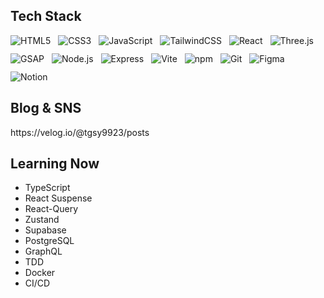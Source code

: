 <h2>Tech Stack</h2>

<div style="
  display: flex;
  flex-wrap: wrap;
  gap: 12px;
  align-items: center;
  margin-top: 1rem;
">
  <img alt="HTML5" src="https://img.shields.io/badge/html5-E34F26.svg?&style=for-the-badge&logo=html5&logoColor=white"/>
  <img alt="CSS3" src="https://img.shields.io/badge/css-1572B6.svg?&style=for-the-badge&logo=css&logoColor=white"/>
  <img alt="JavaScript" src="https://img.shields.io/badge/javascript-F7DF1E.svg?&style=for-the-badge&logo=javascript&logoColor=black"/>
  <img alt="TailwindCSS" src="https://img.shields.io/badge/tailwindcss-06B6D4.svg?&style=for-the-badge&logo=tailwind-css&logoColor=white"/>
  
  <img alt="React" src="https://img.shields.io/badge/react-20232A.svg?&style=for-the-badge&logo=react&logoColor=61DAFB"/>
  <img alt="Three.js" src="https://img.shields.io/badge/three.js-000000.svg?&style=for-the-badge&logo=three.js&logoColor=white"/>
  <img alt="GSAP" src="https://img.shields.io/badge/GSAP-88CE02.svg?&style=for-the-badge&logo=gsap&logoColor=white"/>
  
  <img alt="Node.js" src="https://img.shields.io/badge/node.js-339933.svg?&style=for-the-badge&logo=node.js&logoColor=white"/>
  <img alt="Express" src="https://img.shields.io/badge/express-000000.svg?&style=for-the-badge&logo=express&logoColor=white"/>
  
  <img alt="Vite" src="https://img.shields.io/badge/vite-646CFF.svg?&style=for-the-badge&logo=vite&logoColor=white"/>
  <img alt="npm" src="https://img.shields.io/badge/npm-CB3837.svg?&style=for-the-badge&logo=npm&logoColor=white"/>
  
  <img alt="Git" src="https://img.shields.io/badge/git-F05032.svg?&style=for-the-badge&logo=git&logoColor=white"/>
  <img alt="Figma" src="https://img.shields.io/badge/Figma-F24E1E.svg?&style=for-the-badge&logo=figma&logoColor=white"/>
  <img alt="Notion" src="https://img.shields.io/badge/Notion-000000.svg?&style=for-the-badge&logo=notion&logoColor=white"/>
</div>

<h2>Blog & SNS</h2>
https://velog.io/@tgsy9923/posts

<h2>Learning Now</h2>
<ul>
  <li>TypeScript</li>
  <li>React Suspense</li>
  <li>React-Query</li>
  <li>Zustand</li>
  <li>Supabase</li>
  <li>PostgreSQL</li>
  <li>GraphQL</li>
  <li>TDD</li>
  <li>Docker</li>
  <li>CI/CD</li>
</ul>
